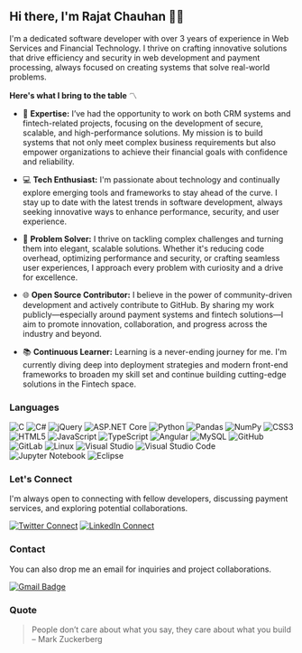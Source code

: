 ## Hi there, I'm Rajat Chauhan 👨‍💻

I'm a dedicated software developer with over 3 years of experience in Web Services and Financial Technology. I thrive on crafting innovative solutions that drive efficiency and security in web development and payment processing, always focused on creating systems that solve real-world problems.

**Here's what I bring to the table** 〽️

- 💼 **Expertise:** I’ve had the opportunity to work on both CRM systems and fintech-related projects, focusing on the development of secure, scalable, and high-performance solutions. My mission is to build systems that not only meet complex business requirements but also empower organizations to achieve their financial goals with confidence and reliability.

- 💻 **Tech Enthusiast:** I'm passionate about technology and continually explore emerging tools and frameworks to stay ahead of the curve. I stay up to date with the latest trends in software development, always seeking innovative ways to enhance performance, security, and user experience.
  
- 🚀 **Problem Solver:** I thrive on tackling complex challenges and turning them into elegant, scalable solutions. Whether it's reducing code overhead, optimizing performance and security, or crafting seamless user experiences, I approach every problem with curiosity and a drive for excellence.

- 🌐 **Open Source Contributor:** I believe in the power of community-driven development and actively contribute to GitHub. By sharing my work publicly—especially around payment systems and fintech solutions—I aim to promote innovation, collaboration, and progress across the industry and beyond.
  
- 📚 **Continuous Learner:** Learning is a never-ending journey for me. I'm currently diving deep into deployment strategies and modern front-end frameworks to broaden my skill set and continue building cutting-edge solutions in the Fintech space.
  
### Languages

![C](https://img.shields.io/badge/-C-000?&logo=C)
![C#](https://img.shields.io/badge/-C%23-000?logo=c-sharp)
![jQuery](https://img.shields.io/badge/-jQuery-000?&logo=jQuery)
![ASP.NET Core](https://img.shields.io/badge/-ASP.NET%20Core-000?logo=.net)
![Python](https://img.shields.io/badge/-Python-000?&logo=Python)
![Pandas](https://img.shields.io/badge/-Pandas-000?&logo=Pandas)
![NumPy](https://img.shields.io/badge/-NumPy-000?&logo=NumPy)
![CSS3](https://img.shields.io/badge/-CSS3-000?&logo=CSS3)
![HTML5](https://img.shields.io/badge/-HTML5-000?&logo=HTML5)
![JavaScript](https://img.shields.io/badge/-JavaScript-000?&logo=JavaScript)
![TypeScript](https://img.shields.io/badge/-TypeScript-000?&logo=TypeScript)
![Angular](https://img.shields.io/badge/-Angular-000?logo=Angular)
![MySQL](https://img.shields.io/badge/-MySQL-000?&logo=MySQL)
![GitHub](https://img.shields.io/badge/-GitHub-000?&logo=GitHub)
![GitLab](https://img.shields.io/badge/-GitLab-000?&logo=GitLab)
![Linux](https://img.shields.io/badge/-Linux-000?&logo=Linux)
![Visual Studio](https://img.shields.io/badge/-Visual%20Studio-000?&logo=visual-studio)
![Visual Studio Code](https://img.shields.io/badge/-Visual%20Studio%20Code-000?&logo=visual-studio-code)
![Jupyter Notebook](https://img.shields.io/badge/-jupyter-000?&logo=jupyter)
![Eclipse](https://img.shields.io/badge/-Eclipse-000?&logo=Eclipse)

### Let's Connect

I'm always open to connecting with fellow developers, discussing payment services, and exploring potential collaborations.

<!-- [![Twitter](https://img.shields.io/twitter/url/https/twitter.com/rAJt_11.svg?style=social&label=Follow%20%40rAJt_11)](https://twitter.com/rAJt_11) --> 
[![Twitter Connect](https://img.shields.io/badge/Twitter-Connect-blue?style=social&logo=twitter&label=Twitter)](https://twitter.com/rAJt_11)
[![LinkedIn Connect](https://img.shields.io/badge/LinkedIn-Connect-blue?style=social&logo=linkedin&label=LinkedIn)](https://www.linkedin.com/in/rajat-chauhan-85b193179)

### Contact 

You can also drop me an email for inquiries and  project collaborations.

[![Gmail Badge](https://img.shields.io/badge/-dreamerrajat11@gmail.com-FF0000?style=flat-square&logo=Gmail&logoColor=white&link=mailto:dreamerrajat11@gmail.com)](mailto:dreamerrajat11@gmail.com)


### Quote

> People don’t care about what you say, they care about what you build – Mark Zuckerberg
